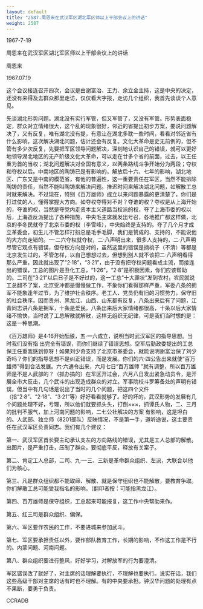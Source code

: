 ```yaml
---
layout: default
title: "2587.周恩来在武汉军区湖北军区师以上干部会议上的讲话"
weight: 2587
---
```


1967-7-19

周恩来在武汉军区湖北军区师以上干部会议上的讲话

周恩来

1967.07.19

这个会议接连召开四次，会议是由谢富治、王力、余立金主持，这是中央的决定，还没有来得及去群众那里走访，仅仅看大字报，走访几个组织，我首先谈谈个人意见。

先谈湖北形势问题。湖北没有实行军管，但又军管了，又没有军管。形势表面稳定，群众对立情绪很大，这个乱的现象很好，邻近的省提出初步方案，要说问题解决了，又有反复，唯有湖北没有提，有意让在湖北多耽一些时间，看看对邻近省有什么影响，这次解决湖北问题，估计还会有反复。文化大革命是史无前例的，但不管有多少次反复，先要把军区领导问题解决，深刻地认识自己的错误，就可以更好地领导湖北地区的无产阶级文化大革命，可以走在廿多个省的前面，过去，以王任重为首的当权；湖北问题解决对全国有意义，以两条路线斗争开始分为两段；夺权和夺权以后。中南地区的陶铸已是有影响的，解放后十六、七年的影响，湖北地区、广东又是中南的模范省，有他的普遍性，这一重要责任在军区，当然不能排除陶铸的责任，当然不能叫陶铸来解决问题。推迟时间来解决湖北问题，如解散工总时就来解决。不过现在，特别《百万雄师》成立以来问题暴露的更清楚了，你们是打过仗的人，懂得掌握大方向。如夺权夺得对不对？夺谁的权？夺权是从上海开始的，夺谁的权，当然是夺党内走资本主义道路当权派的权，夺了上海市委的权以后，上海造反派提出了各种措施，中央毛主席就发出号召，各地推广都这样做，北京的李冬民就夺了北京市委的权（李雪峰），中央始终是支持的。夺了几个月才成立革委会，初生儿不管怎样打扮总是毛手毛脚，我们是赞成的、支持的，不能说他的大方向走错的。一·二六夺权就夺权，二·八声明出来，很多人支持的，二·八声明尽管它观点有错误，但夺权方向是对的，虽然这里的错误是摘桃子（不清）等都是北京发生过的，不管怎样，以自己想想过去，但想到别人就不该把二·八声明看得那么严重，因此就出现了“2·18”，“3·21”，由于没有把夺权问题看成主流，而接连出的错误，工总的图片是丑化工总，“1·26”，“2·8”是积极因素，你们应该帮助的。二司在“3·21”以后日子是不好过的，这一工总“十大罪状”发到农村，农民就说工总翻不了案，北京受冲都是慢慢做工作，不象你们看得那样严重，军委八条的拥军不能象逢年过节，为了维护社会秩序。老工人、党员仍有旧的习惯势力，保守旧的社会秩序。因而贵州、黑龙江、山西、山东都有反复，八条出来后有了问题，江青同志讲八条是拥军，十条是爱民，八条出来后大家情绪都很高，十条以后大家情绪不愉快，当时说了工总解散就解散，这样无组织无纪律，可是我们当时想的是：这是一种思潮。

《百万雄师》是4·16开始酝酿，五·一六成立，说明当时武汉军区的指导思想。当时我们没有指 出完全有错误，而你们继续了错误思想。空军后勤政委提出的工总保王任重我感到惊呀！如果刘少奇支持了北京市革委会，就能说明谢富治保了刘少奇吗？你们的指导思想不是纠正错误，而是发展。你们的六·四公告出来就使“百万雄师”得到合法发展。六·六通令出来，六月七日“百万雄师 ”就有调整，所以百万雄师是不是人武部的？（抓办搞的）在军区开过会，六月八日发出紧急动员令，是开展全市大反击，几个武斗的出现造成群众的对立。军事院校斗罗筹备处的声明有错误，但当中有几句话是说出了当时的几个问题，把这四个文件（指“2·8”、“2·18”、“3·21”等）好好看看就够了。好的坏的，武汉形势的发展有几个问题处理不好，亏理，所以他们就要抓头头，打倒×××，抓谭氏人物，二、三月的批判不服气，加上河南问题的影响，二七公社解决的方案 有影响，这是坦白的。人武部、独立师（8201部队）反映情况，不是第一手，道听途说，这主要责任在武汉军区负责同志。我们有几个建议：

第一、武汉军区首长要主动承认支左的方向路线的错误，尤其是工人总部的解散。出图片，是严重打击，压制了群众，要彻底平反，释放有关案子。

第二、肯定工人总部，二司、九·一三、三新是革命群众组织、左派，大联合以他们为核心。

第三、凡是群众组织都不能取缔、解散、就是保守组织也不能解散，要教育争取。你们解散工总可能受我指名的影响。（翻印者按：可能指黑龙江）。

第四、百万雄师是保守组织，工总起来可能报复，这工作中央帮助来作。

第五、红三司是群众组织、偏保。

第六、军区要作农民的工作，不要进城来参加武斗。

第七、军区要承担责任以外，要作部队教育工作，长期的影响，不作这工作是不行的。内蒙问题、河南问题。

第八、群众组织要进行整风，好好学习，对解放军的行为要澄清。

军区错误改了就好了，对主席的话理解要执行，不理解也要执行。说实在话，我们这些高级干部对主席的话有时也不理解。有的中央要承担。钟汉华问题的处理有点不果断，要勇于负责。

CCRADB

